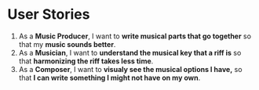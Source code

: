# User Stories

1. As a **Music Producer**, I want to **write musical parts that go together** so that my **music sounds better**.
2. As a **Musician**, I want to **understand the musical key that a riff is** so that **harmonizing the riff takes less time**.
3. As a **Composer**, I want to **visualy see the musical options I have,** so that **I can write something I might not have on my own**.

